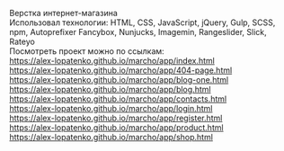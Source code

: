 Верстка интернет-магазина <br>
Использовал технологии: HTML, CSS, JavaScript, jQuery, Gulp, SCSS, npm, Autoprefixer Fancybox, Nunjucks, Imagemin, Rangeslider, Slick, Rateyo <br>
Посмотреть проект можно по ссылкам: <br>
https://alex-lopatenko.github.io/marcho/app/index.html <br>
https://alex-lopatenko.github.io/marcho/app/404-page.html <br>
https://alex-lopatenko.github.io/marcho/app/blog-one.html <br>
https://alex-lopatenko.github.io/marcho/app/blog.html <br>
https://alex-lopatenko.github.io/marcho/app/contacts.html <br>
https://alex-lopatenko.github.io/marcho/app/login.html <br>
https://alex-lopatenko.github.io/marcho/app/register.html <br>
https://alex-lopatenko.github.io/marcho/app/product.html <br>
https://alex-lopatenko.github.io/marcho/app/shop.html <br>
